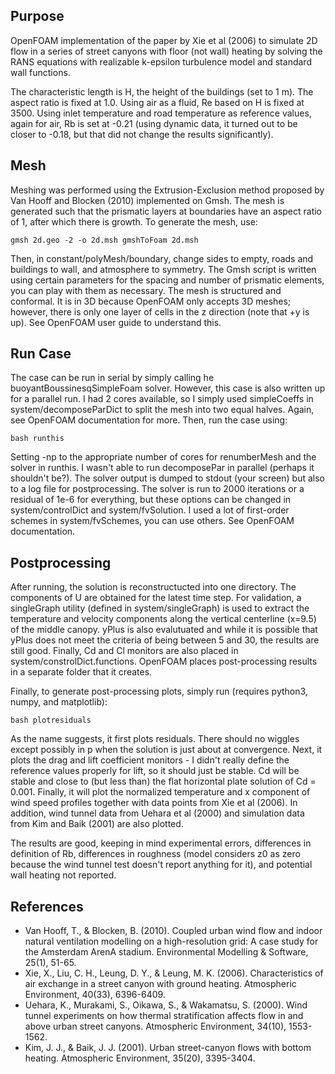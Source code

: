 ## Purpose
OpenFOAM implementation of the paper by Xie et al (2006) to simulate 2D flow in a series of street canyons with floor (not wall) heating by solving the RANS equations with realizable k-epsilon turbulence model and standard wall functions. 

The characteristic length is H, the height of the buildings (set to 1 m). The aspect ratio is fixed at 1.0. Using air as a fluid, Re based on H is fixed at 3500. Using inlet temperature and road temperature as reference values, again for air, Rb is set at -0.21 (using dynamic data, it turned out to be closer to -0.18, but that did not change the results significantly). 

## Mesh
Meshing was performed using the Extrusion-Exclusion method proposed by Van Hooff and Blocken (2010) implemented on Gmsh. The mesh is generated such that the prismatic layers at boundaries have an aspect ratio of 1, after which there is growth. To generate the mesh, use:

`gmsh 2d.geo -2 -o 2d.msh
gmshToFoam 2d.msh`

Then, in constant/polyMesh/boundary, change sides to empty, roads and buildings to wall, and atmosphere to symmetry.
The Gmsh script is written using certain parameters for the spacing and number of prismatic elements, you can play with them as necessary. The mesh is structured and conformal. It is in 3D because OpenFOAM only accepts 3D meshes; however, there is only one layer of cells in the z direction (note that +y is up). See OpenFOAM user guide to understand this. 

## Run Case
The case can be run in serial by simply calling he buoyantBoussinesqSimpleFoam solver. However, this case is also written up for a parallel run. I had 2 cores available, so I simply used simpleCoeffs in system/decomposeParDict to split the mesh into two equal halves. Again, see OpenFOAM documentation for more. Then, run the case using:

`bash runthis`

Setting -np to the appropriate number of cores for renumberMesh and the solver in runthis. I wasn't able to run decomposePar in parallel (perhaps it shouldn't be?). The solver output is dumped to stdout (your screen) but also to a log file for postprocessing. The solver is run to 2000 iterations or a residual of 1e-6 for everything, but these options can be changed in system/controlDict and system/fvSolution. I used a lot of first-order schemes in system/fvSchemes, you can use others. See OpenFOAM documentation. 

## Postprocessing
After running, the solution is reconstructucted into one directory. The components of U are obtained for the latest time step. For validation, a singleGraph utility (defined in system/singleGraph) is used to extract the temperature and velocity components along the vertical centerline (x=9.5) of the middle canopy. yPlus is also evalutuated and while it is possible that yPlus does not meet the criteria of being between 5 and 30, the results are still good. Finally, Cd and Cl monitors are also placed in system/constrolDict.functions. OpenFOAM places post-processing results in a separate folder that it creates.

Finally, to generate post-processing plots, simply run (requires python3, numpy, and matplotlib):

`bash plotresiduals`

As the name suggests, it first plots residuals. There should no wiggles except possibly in p when the solution is just about at convergence. Next, it plots the drag and lift coefficient monitors - I didn't really define the reference values properly for lift, so it should just be stable. Cd will be stable and close to (but less than) the flat horizontal plate solution of Cd = 0.001. Finally, it will plot the normalized temperature and x component of wind speed profiles together with data points from Xie et al (2006). In addition, wind tunnel data from Uehara et al (2000) and simulation data from Kim and Baik (2001) are also plotted. 

The results are good, keeping in mind experimental errors, differences in definition of Rb, differences in roughness (model considers z0 as zero because the wind tunnel test doesn't report anything for it), and potential wall heating not reported.

## References
- Van Hooff, T., & Blocken, B. (2010). Coupled urban wind flow and indoor natural ventilation modelling on a high-resolution grid: A case study for the Amsterdam ArenA stadium. Environmental Modelling & Software, 25(1), 51-65.
- Xie, X., Liu, C. H., Leung, D. Y., & Leung, M. K. (2006). Characteristics of air exchange in a street canyon with ground heating. Atmospheric Environment, 40(33), 6396-6409.
- Uehara, K., Murakami, S., Oikawa, S., & Wakamatsu, S. (2000). Wind tunnel experiments on how thermal stratification affects flow in and above urban street canyons. Atmospheric Environment, 34(10), 1553-1562.
- Kim, J. J., & Baik, J. J. (2001). Urban street-canyon flows with bottom heating. Atmospheric Environment, 35(20), 3395-3404.
